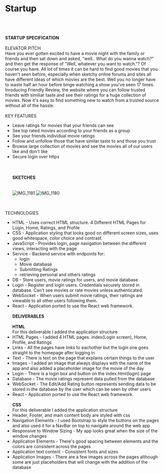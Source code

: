 # Startup
\
\
\
**STARTUP SPECIFICATION**
\
\
ELEVATOR PITCH
\
Have you ever gotten excited to have a movie night with the family or friends and then sat down and asked, "well.. What do you wanna watch?" and then get the response of "Well, whatever you want to watch."? Of course you have. All lot of times it can be hard to find good movies that you haven't seen before, especially when sketchy online forums and sites all have different ideas of which movies are the best. Well you no longer have to waste half an hour before binge watching a show you've seen 17 times. Inroducing Friendly Review, the website where you can follow trusted friends with similiar taste and see their ratings for a huge collection of movies. Now it's easy to find something new to watch from a trusted source without all of the hassle. \
\
KEY FEATURES 

- Leave ratings for movies that your friends can see 
- See top rated movies according to your friends as a group 
- See your friends individual movie ratings 
- Follow and unfollow those that have similar taste to and those you trust 
- Browse large collection of movies and see the movies all of our users like and don't like 
- Secure login over https
\
\
\
\
**SKETCHES**
\
\
\
![IMG_1181](https://github.com/JBrockbank/Startup/assets/132620463/a28035ec-8a19-4b11-9c30-c4f78a2a6e72)
![IMG_1180](https://github.com/JBrockbank/Startup/assets/132620463/17c12ea6-7159-42ad-9c2a-189a6d57c020)

\
\
TECHNOLOGIES 
- HTML - Uses correct HTML structure. 4 Different HTML Pages for Login, Home, Ratings, and Profile
- CSS - Application styling that looks good on different screen sizes, uses good whitespace, color choice and contrast.
- JavaScript - Provides login, page navigation between the different views, interacting with the page
- Service - Backend service with endpoints for:
  - login
  - Movie database
  - Submitting Ratings
  - retrieving personal and others ratings
- DB - Store users, movie ratings for users, and movie database
- Login - Register and login users. Credentials securely stored in database. Can't see movies or rate movies unless authenticated.
- WebSocket - When users submit movie ratings, their raitings are viewable to all other users following them.
- React - Application ported to use the React web framework.
\
\
**DELIVERABLES**
\
\
**HTML**
\
For this deliverable I added the application structure
- HTML Pages - I added 4 HTML pages. index(Login screen), Home, Profile, and Ratings
- Links - All the pages have links to eachother but the login one goes straight to the homepage after logging in
- Text - There is text on the page that explains certain things to the user
- Images - I added an image that always displays with the name of the app and also added a placeholder image for the movie of the day
- Login - There is a login box and button on the index.html(login) page
- Database - The movie ratings represent data pulled from the database
- WebSocket - The Edit/Add Rating button represents sending data to be stored in the database by the user which can be seen by other users 
- React - Application ported to use the React web framework.
\
\
**CSS**
\
For this deliverable I added the application structure
- Header, Footer, and main content body are styled with css
- Navigation Elements - I used Bootstrap to style the buttons on the pages and also used it for a NavBar on top to navigate around the web app
- Responsive to Window Sizing - My app looks great when the size of the window changes 
- Application Elements - There's good spacing between elements and the colors are consistent across the pages
- Application text content - Consistent fonts and sizes
- Application Images - There are a few images across the pages although some are just placeholders that will change with the addition of the database
